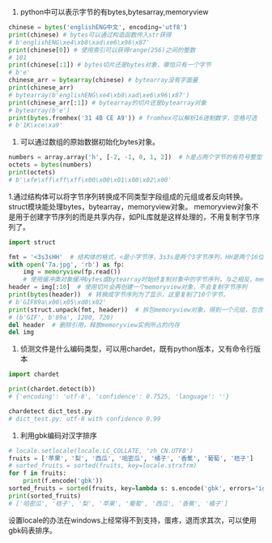 1. python中可以表示字节的有bytes,bytesarray,memoryview
```python
chinese = bytes('englishENG中文', encoding='utf8')
print(chinese) # bytes可以通过构造函数传入str获得
# b'englishENG\xe4\xb8\xad\xe6\x96\x87'
print(chinese[0]) # 使用索引可以获得range(256)之间的整数
# 101
print(chinese[:1]) # bytes切片还是bytes对象，哪怕只有一个字节
# b'e'
chinese_arr = bytearray(chinese) # bytearray没有字面量
print(chinese_arr)
# bytearray(b'englishENG\xe4\xb8\xad\xe6\x96\x87')
print(chinese_arr[:1]) # bytearray的切片还是bytearray对象
# bytearray(b'e')
print(bytes.fromhex('31 4B CE A9')) # fromhex可以解析16进制数字，空格可选
# b'1K\xce\xa9'
```
1. 可以通过数组的原始数据初始化bytes对象。
```python
numbers = array.array('h', [-2, -1, 0, 1, 2])  # h是占两个字节的有符号整型
octets = bytes(numbers)
print(octets)
# b'\xfe\xff\xff\xff\x00\x00\x01\x00\x02\x00'
```

1.通过结构体可以将字节序列转换成不同类型字段组成的元组或者反向转换。struct模块能处理bytes，bytearray，memoryview对象。
memoryview对象不是用于创建字节序列的而是共享内存，如PIL库就是这样处理的，不用复制字节序列了。
```python
import struct

fmt = '<3s3sHH'  # 结构体的格式，<是小字节序，3s3s是两个3字节序列，HH是两个16位二进制整数。
with open('7a.jpg', 'rb') as fp:
    img = memoryview(fp.read())
    # 使用缓冲类对象缓冲bytes或bytearray时始终复制对象中的字节序列，与之相反，memoryview允许共享内存
header = img[:10]  # 使用切片会再创建一个memoryview对象，不会复制字节序列
print(bytes(header))  # 转换成字节序列为了显示，这里复制了10个字节。
# b'GIF89a\x00\x05\xd0\x02'
print(struct.unpack(fmt, header))  # 拆包memoryview对象，得到一个元组，包含类型、版本、宽度和高度。
# (b'GIF', b'89a', 1280, 720)
del header  # 删除引用，释放memoryview实例所占的内存
del img
```
1. 侦测文件是什么编码类型，可以用chardet，既有python版本，又有命令行版本
```python
import chardet

print(chardet.detect(b))
# {'encoding': 'utf-8', 'confidence': 0.7525, 'language': ''}
```
```bash
chardetect dict_test.py
# dict_test.py: utf-8 with confidence 0.99
```
1. 利用gbk编码对汉字排序
```python
# locale.setlocale(locale.LC_COLLATE, 'zh_CN.UTF8')
fruits = ['苹果', '梨', '西瓜', '哈密瓜', '橘子', '香蕉', '葡萄', '桔子']
# sorted_fruits = sorted(fruits, key=locale.strxfrm)
for f in fruits:
    print(f.encode('gbk'))
sorted_fruits = sorted(fruits, key=lambda s: s.encode('gbk', errors='ignore'))
print(sorted_fruits)
# ['哈密瓜', '桔子', '梨', '苹果', '葡萄', '西瓜', '香蕉', '橘子']
```
设置locale的办法在windows上经常得不到支持，蛋疼，退而求其次，可以使用gbk码表排序。
